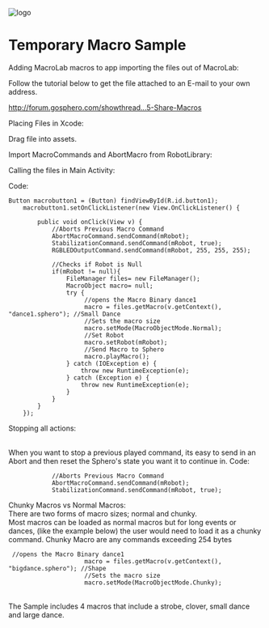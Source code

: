 
![logo](http://update.orbotix.com/developer/sphero-small.png)

# Temporary Macro Sample

Adding MacroLab macros to app
importing the files out of MacroLab:

Follow the tutorial below to get the file attached to an E-mail to your own address.

http://forum.gosphero.com/showthread...5-Share-Macros

Placing Files in Xcode:

Drag file into assets.

Import MacroCommands and AbortMacro from RobotLibrary:
</br>

Calling the files in Main Activity:

Code:
  
	Button macrobutton1 = (Button) findViewById(R.id.button1);  
    	macrobutton1.setOnClickListener(new View.OnClickListener() { 
    		
    	    public void onClick(View v) {  
                //Aborts Previous Macro Command
    	        AbortMacroCommand.sendCommand(mRobot);
    	        StabilizationCommand.sendCommand(mRobot, true);
    	        RGBLEDOutputCommand.sendCommand(mRobot, 255, 255, 255);
    	        
    	        //Checks if Robot is Null
    	    	if(mRobot != null){
                	FileManager files= new FileManager();
                    MacroObject macro= null;
                    try {
                    	 //opens the Macro Binary dance1
						 macro = files.getMacro(v.getContext(), "dance1.sphero"); //Small Dance
						 //Sets the macro size
						 macro.setMode(MacroObjectMode.Normal);
	                     //Set Robot
						 macro.setRobot(mRobot);
						 //Send Macro to Sphero
	                     macro.playMacro(); 
					} catch (IOException e) {
						throw new RuntimeException(e);
					} catch (Exception e) {
						throw new RuntimeException(e);
					}
                }
    	    }  
    	});
    

Stopping all actions:

</br>
When you want to stop a previous played command, its easy to send in an Abort and then reset the Sphero's state you want it to continue in.
Code:

                //Aborts Previous Macro Command
    	        AbortMacroCommand.sendCommand(mRobot);
    	        StabilizationCommand.sendCommand(mRobot, true);

Chunky Macros vs Normal Macros:
</br>
There are two forms of macro sizes; normal and chunky. 
</br>
Most macros can be loaded as normal macros but for long events or dances, (like the example below) the user would need to load it as a chunky command.
Chunky Macro are any commands exceeding 254 bytes
	
	 //opens the Macro Binary dance1
						 macro = files.getMacro(v.getContext(), "bigdance.sphero"); //Shape
						 //Sets the macro size
						 macro.setMode(MacroObjectMode.Chunky);
	                     



</br>
The Sample includes 4 macros that include a strobe, clover, small dance and large dance.
